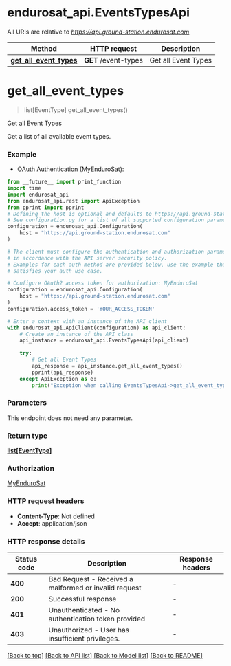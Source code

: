 # endurosat_api.EventsTypesApi

All URIs are relative to *https://api.ground-station.endurosat.com*

Method | HTTP request | Description
------------- | ------------- | -------------
[**get_all_event_types**](EventsTypesApi.md#get_all_event_types) | **GET** /event-types | Get all Event Types


# **get_all_event_types**
> list[EventType] get_all_event_types()

Get all Event Types

Get a list of all available event types.

### Example

* OAuth Authentication (MyEnduroSat):
```python
from __future__ import print_function
import time
import endurosat_api
from endurosat_api.rest import ApiException
from pprint import pprint
# Defining the host is optional and defaults to https://api.ground-station.endurosat.com
# See configuration.py for a list of all supported configuration parameters.
configuration = endurosat_api.Configuration(
    host = "https://api.ground-station.endurosat.com"
)

# The client must configure the authentication and authorization parameters
# in accordance with the API server security policy.
# Examples for each auth method are provided below, use the example that
# satisfies your auth use case.

# Configure OAuth2 access token for authorization: MyEnduroSat
configuration = endurosat_api.Configuration(
    host = "https://api.ground-station.endurosat.com"
)
configuration.access_token = 'YOUR_ACCESS_TOKEN'

# Enter a context with an instance of the API client
with endurosat_api.ApiClient(configuration) as api_client:
    # Create an instance of the API class
    api_instance = endurosat_api.EventsTypesApi(api_client)
    
    try:
        # Get all Event Types
        api_response = api_instance.get_all_event_types()
        pprint(api_response)
    except ApiException as e:
        print("Exception when calling EventsTypesApi->get_all_event_types: %s\n" % e)
```

### Parameters
This endpoint does not need any parameter.

### Return type

[**list[EventType]**](EventType.md)

### Authorization

[MyEnduroSat](../README.md#MyEnduroSat)

### HTTP request headers

 - **Content-Type**: Not defined
 - **Accept**: application/json

### HTTP response details
| Status code | Description | Response headers |
|-------------|-------------|------------------|
**400** | Bad Request - Received a malformed or invalid request |  -  |
**200** | Successful response |  -  |
**401** | Unauthenticated - No authentication token provided |  -  |
**403** | Unauthorized - User has insufficient privileges. |  -  |

[[Back to top]](#) [[Back to API list]](../README.md#documentation-for-api-endpoints) [[Back to Model list]](../README.md#documentation-for-models) [[Back to README]](../README.md)

